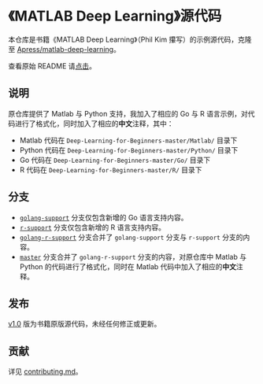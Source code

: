 # 《MATLAB Deep Learning》源代码

本仓库是书籍《MATLAB Deep Learning》（Phil Kim 攥写）的示例源代码，克隆至 [Apress/matlab-deep-learning](https://github.com/Apress/matlab-deep-learning)。

查看原始 README 请[点击](./README_EN.md)。

## 说明

原仓库提供了 Matlab 与 Python 支持，我加入了相应的 Go 与 R 语言示例，对代码进行了格式化，同时加入了相应的**中文**注释，其中：

* Matlab 代码在 `Deep-Learning-for-Beginners-master/Matlab/` 目录下
* Python 代码在 `Deep-Learning-for-Beginners-master/Python/` 目录下
* Go 代码在 `Deep-Learning-for-Beginners-master/Go/` 目录下
* R 代码在 `Deep-Learning-for-Beginners-master/R/` 目录下

## 分支

* [`golang-support`](https://github.com/azxj/matlab-deep-learning/tree/golang-support) 分支仅包含新增的 Go 语言支持内容。
* [`r-support`](https://github.com/azxj/matlab-deep-learning/tree/r-support) 分支仅包含新增的 R 语言支持内容。
* [`golang-r-support`](https://github.com/azxj/matlab-deep-learning/tree/golang-r-support) 分支合并了 `golang-support` 分支与 `r-support` 分支的内容。
* [`master`](https://github.com/azxj/matlab-deep-learning/tree/master) 分支合并了 `golang-r-support` 分支的内容，对原仓库中 Matlab 与 Python 的代码进行了格式化，同时在 Matlab 代码中加入了相应的**中文**注释。

## 发布

[v1.0](https://github.com/azxj/matlab-deep-learning/releases/tag/v1.0) 版为书籍原版源代码，未经任何修正或更新。

## 贡献

详见 [contributing.md](./contributing.md)。
